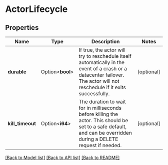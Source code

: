 # ActorLifecycle

## Properties

Name | Type | Description | Notes
------------ | ------------- | ------------- | -------------
**durable** | Option<**bool**> | If true, the actor will try to reschedule itself automatically in the event of a crash or a datacenter failover. The actor will not reschedule if it exits successfully. | [optional]
**kill_timeout** | Option<**i64**> | The duration to wait for in milliseconds before killing the actor. This should be set to a safe default, and can be overridden during a DELETE request if needed. | [optional]

[[Back to Model list]](../README.md#documentation-for-models) [[Back to API list]](../README.md#documentation-for-api-endpoints) [[Back to README]](../README.md)


